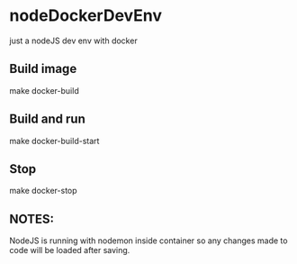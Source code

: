 # nodeDockerDevEnv
just a nodeJS dev env with docker

## Build image 
make docker-build

## Build and run 
make docker-build-start

## Stop 
make docker-stop

## NOTES:

NodeJS is running with nodemon inside container so any changes made to code will be loaded after saving. 

